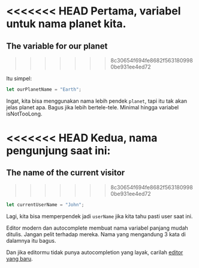 <<<<<<< HEAD
Pertama, variabel untuk nama planet kita.
=======
## The variable for our planet
>>>>>>> 8c30654f694fe8682f5631809980be931ee4ed72

Itu simpel:

```js
let ourPlanetName = "Earth";
```

Ingat, kita bisa menggunakan nama lebih pendek `planet`, tapi itu tak akan jelas planet apa. Bagus jika lebih bertele-tele. Minimal hingga variabel isNotTooLong.

<<<<<<< HEAD
Kedua, nama pengunjung saat ini:
=======
## The name of the current visitor
>>>>>>> 8c30654f694fe8682f5631809980be931ee4ed72

```js
let currentUserName = "John";
```

Lagi, kita bisa memperpendek jadi `userName` jika kita tahu pasti user saat ini.

Editor modern dan autocomplete membuat nama variabel panjang mudah ditulis. Jangan pelit terhadap mereka. Nama yang mengandung 3 kata di dalamnya itu bagus.

Dan jika editormu tidak punya autocompletion yang layak, carilah [editor yang baru](/code-editors).

